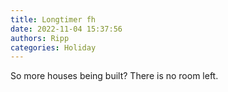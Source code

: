 ```yaml
---
title: Longtimer fh
date: 2022-11-04 15:37:56
authors: Ripp
categories: Holiday
---
```


 So more houses being built? There is no room left.